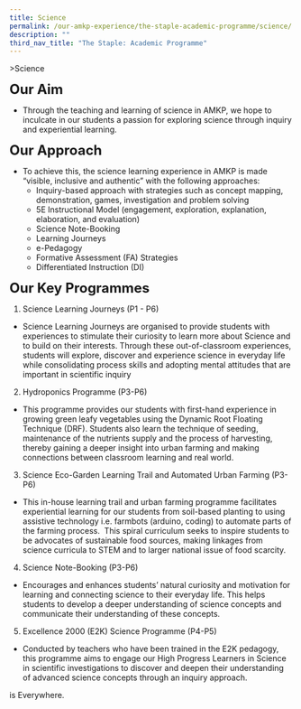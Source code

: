```yaml
---
title: Science
permalink: /our-amkp-experience/the-staple-academic-programme/science/
description: ""
third_nav_title: "The Staple: Academic Programme"
---
```

&gt;Science


**<font size="5">Our Aim</font>**

* Through the teaching and learning of science in AMKP, we hope to inculcate in our students a passion for exploring science through inquiry and experiential learning.

**<font size="5">Our Approach</font>**

*   To achieve this, the science learning experience in AMKP is made “visible, inclusive and authentic” with the following approaches:
	* Inquiry-based approach with strategies such as concept mapping, demonstration, games, investigation and problem solving 
	* 5E Instructional Model (engagement, exploration, explanation, elaboration, and evaluation)
	* Science Note-Booking 
	* Learning Journeys 
	* e-Pedagogy 
	* Formative Assessment (FA) Strategies 
	* Differentiated Instruction (DI) 

**<font size="5">Our Key Programmes</font>**

1. Science Learning Journeys (P1 - P6)
* Science Learning Journeys are organised to provide students with experiences to stimulate their curiosity to learn more about Science and to build on their interests. Through these out-of-classroom experiences, students will explore, discover and experience science in everyday life while consolidating process skills and adopting mental attitudes that are important in scientific inquiry

2. Hydroponics Programme (P3-P6)
* This programme provides our students with first-hand experience in growing green leafy vegetables using the Dynamic Root Floating Technique (DRF). Students also learn the technique of seeding, maintenance of the nutrients supply and the process of harvesting, thereby gaining a deeper insight into urban farming and making connections between classroom learning and real world.

3. Science Eco-Garden Learning Trail and Automated Urban Farming (P3-P6) 
* This in-house learning trail and urban farming programme facilitates experiential learning for our students from soil-based planting to using assistive technology i.e. farmbots (arduino, coding) to automate parts of the farming process.&nbsp; This spiral curriculum seeks to inspire students to be advocates of sustainable food sources, making linkages from science curricula to STEM and to larger national issue of food scarcity.
4. Science Note-Booking (P3-P6)
* Encourages and enhances students’ natural curiosity and motivation for learning and connecting science to their everyday life. This helps students to develop a deeper understanding of science concepts and communicate their understanding of these concepts.
5. Excellence 2000 (E2K) Science Programme (P4-P5)
* Conducted by teachers who have been trained in the E2K pedagogy, this programme aims to engage our High Progress Learners in Science in scientific investigations to discover and deepen their understanding of advanced science concepts through an inquiry approach.


is Everywhere.